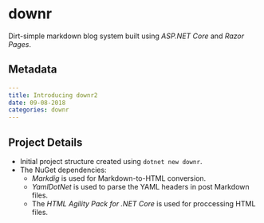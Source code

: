 # downr

Dirt-simple markdown blog system built using *ASP.NET Core* and *Razor Pages*.

## Metadata

```yaml
---
title: Introducing downr2
date: 09-08-2018
categories: downr
---
```

## Project Details

* Initial project structure created using `dotnet new downr`.
* The NuGet dependencies:
    * _Markdig_ is used for Markdown-to-HTML conversion.
    * _YamlDotNet_ is used to parse the YAML headers in post Markdown files.
    * The _HTML Agility Pack for .NET Core_ is used for proccessing HTML files.